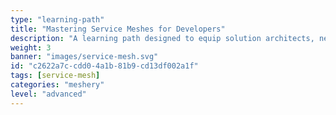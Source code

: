 ```yaml
---
type: "learning-path"
title: "Mastering Service Meshes for Developers"
description: "A learning path designed to equip solution architects, network administrators, DevOps, and site reliability engineers with the knowledge and skills needed to efficiently manage and secure microservices-based applications using service mesh architecture."
weight: 3
banner: "images/service-mesh.svg"
id: "c2622a7c-cdd0-4a1b-81b9-cd13df002a1f"
tags: [service-mesh]
categories: "meshery"
level: "advanced"
---
```

